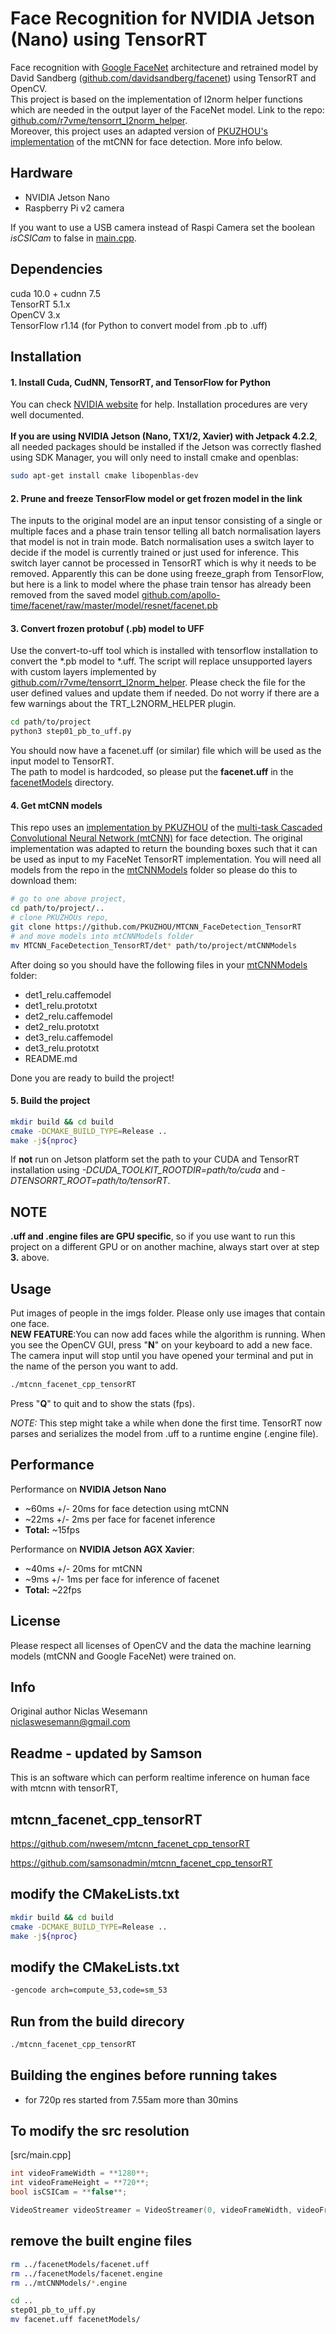 # Face Recognition for NVIDIA Jetson (Nano) using TensorRT
Face recognition with [Google FaceNet](https://arxiv.org/abs/1503.03832)
architecture and retrained model by David Sandberg
([github.com/davidsandberg/facenet](https://github.com/davidsandberg/facenet))
using TensorRT and OpenCV. <br> This project is based on the
implementation of l2norm helper functions which are needed in the output
layer of the FaceNet model. Link to the repo:
[github.com/r7vme/tensorrt_l2norm_helper](https://github.com/r7vme/tensorrt_l2norm_helper). <br>
Moreover, this project uses an adapted version of [PKUZHOU's implementation](https://github.com/PKUZHOU/MTCNN_FaceDetection_TensorRT)
of the mtCNN for face detection. More info below.

## Hardware
* NVIDIA Jetson Nano
* Raspberry Pi v2 camera 

If you want to use a USB camera instead of Raspi Camera set the boolean _isCSICam_ to false in [main.cpp](./src/main.cpp).


## Dependencies
cuda 10.0 + cudnn 7.5 <br> TensorRT 5.1.x <br> OpenCV 3.x <br>
TensorFlow r1.14 (for Python to convert model from .pb to .uff)

## Installation
#### 1. Install Cuda, CudNN, TensorRT, and TensorFlow for Python 
You can check [NVIDIA website](https://developer.nvidia.com/) for help.
Installation procedures are very well documented.<br><br>**If you are
using NVIDIA Jetson (Nano, TX1/2, Xavier) with Jetpack 4.2.2**, all needed packages
should be installed if the Jetson was correctly flashed using SDK
Manager, you will only need to install cmake and openblas:
```bash
sudo apt-get install cmake libopenblas-dev
```

#### 2. Prune and freeze TensorFlow model or get frozen model in the link
The inputs to the original model are an input tensor consisting of a
single or multiple faces and a phase train tensor telling all batch
normalisation layers that model is not in train mode. Batch
normalisation uses a switch layer to decide if the model is currently
trained or just used for inference. This switch layer cannot be
processed in TensorRT which is why it needs to be removed. Apparently
this can be done using freeze_graph from TensorFlow, but here is a link
to model where the phase train tensor has already been removed from the
saved model
[github.com/apollo-time/facenet/raw/master/model/resnet/facenet.pb](https://github.com/apollo-time/facenet/raw/master/model/resnet/facenet.pb)

#### 3. Convert frozen protobuf (.pb) model to UFF
Use the convert-to-uff tool which is installed with tensorflow
installation to convert the *.pb model to *.uff. The script will replace
unsupported layers with custom layers implemented by
[github.com/r7vme/tensorrt_l2norm_helper](https://github.com/r7vme/tensorrt_l2norm_helper).
Please check the file for the user defined values and update them if
needed. Do not worry if there are a few warnings about the
TRT_L2NORM_HELPER plugin.
```bash
cd path/to/project
python3 step01_pb_to_uff.py
```
You should now have a facenet.uff (or similar) file which will be used
as the input model to TensorRT. <br>
The path to model is hardcoded, so please put the __facenet.uff__ in the
[facenetModels](./facenetModels) directory.


#### 4. Get mtCNN models
This repo uses an [implementation by PKUZHOU](https://github.com/PKUZHOU/MTCNN_FaceDetection_TensorRT)
of the [multi-task Cascaded Convolutional Neural Network (mtCNN)](https://arxiv.org/pdf/1604.02878.pdf)
for face detection. The original implementation was adapted to return the bounding boxes such that it
can be used as input to my FaceNet TensorRT implementation.
You will need all models from the repo in the [mtCNNModels](./mtCNNModels) folder so please do this 
to download them:
```bash
# go to one above project,
cd path/to/project/..
# clone PKUZHOUs repo,
git clone https://github.com/PKUZHOU/MTCNN_FaceDetection_TensorRT
# and move models into mtCNNModels folder
mv MTCNN_FaceDetection_TensorRT/det* path/to/project/mtCNNModels
```
After doing so you should have the following files in your [mtCNNModels](./mtCNNModels) folder:<br>
* det1_relu.caffemodel
* det1_relu.prototxt
* det2_relu.caffemodel
* det2_relu.prototxt
* det3_relu.caffemodel
* det3_relu.prototxt
* README.md

Done you are ready to build the project!

#### 5. Build the project
```bash
mkdir build && cd build
cmake -DCMAKE_BUILD_TYPE=Release ..
make -j${nproc}
```
If **not** run on Jetson platform set the path to your CUDA and TensorRT installation
using _-DCUDA_TOOLKIT_ROOTDIR=path/to/cuda_ and _-DTENSORRT_ROOT=path/to/tensorRT_.

## NOTE
**.uff and .engine files are GPU specific**, so if you use want to run
this project on a different GPU or on another machine, always start over
at step **3.** above.

## Usage
Put images of people in the imgs folder. Please only use images that contain one face.<br>
**NEW FEATURE**:You can now add faces while the algorithm is running. When you see
the OpenCV GUI, press "**N**" on your keyboard to add a new face. The camera input will stop until
you have opened your terminal and put in the name of the person you want to add.
```bash
./mtcnn_facenet_cpp_tensorRT
```
Press "**Q**" to quit and to show the stats (fps).

_NOTE:_ This step might take a while when done the first time. TensorRT
now parses and serializes the model from .uff to a runtime engine
(.engine file). 

## Performance
Performance on **NVIDIA Jetson Nano**
* ~60ms +/- 20ms for face detection using mtCNN
* ~22ms +/- 2ms per face for facenet inference
* **Total:** ~15fps

Performance on **NVIDIA Jetson AGX Xavier**:
* ~40ms +/- 20ms for mtCNN 
* ~9ms +/- 1ms per face for inference of facenet
* **Total:** ~22fps
  
## License
Please respect all licenses of OpenCV and the data the machine learning models (mtCNN and Google FaceNet)
were trained on.



## Info
Original author Niclas Wesemann <br>
[niclaswesemann@gmail.com](mailto:niclas.wesemann@gmail.com) <br>

## Readme - updated by Samson

This is an software which can perform realtime inference on human face with mtcnn with tensorRT, 

## mtcnn_facenet_cpp_tensorRT

https://github.com/nwesem/mtcnn_facenet_cpp_tensorRT

https://github.com/samsonadmin/mtcnn_facenet_cpp_tensorRT

## modify the CMakeLists.txt

```bash
mkdir build && cd build
cmake -DCMAKE_BUILD_TYPE=Release ..
make -j${nproc}
```

## modify the CMakeLists.txt
```bash
-gencode arch=compute_53,code=sm_53
```

## Run from the build direcory
```bash
./mtcnn_facenet_cpp_tensorRT
```

## Building the engines before running takes
* for 720p res
started from 7.55am
more than 30mins 


## To modify the src resolution

[src/main.cpp]
```c++
int videoFrameWidth = **1280**; 
int videoFrameHeight = **720**; 
bool isCSICam = **false**;

VideoStreamer videoStreamer = VideoStreamer(0, videoFrameWidth, videoFrameHeight, **30**, isCSICam);
```

## remove the built engine files
```bash
rm ../facenetModels/facenet.uff
rm ../facenetModels/facenet.engine
rm ../mtCNNModels/*.engine

cd ..
step01_pb_to_uff.py
mv facenet.uff facenetModels/
```


